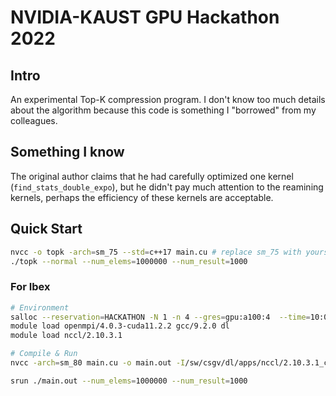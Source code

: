# NVIDIA-KAUST GPU Hackathon 2022

## Intro

An experimental Top-K compression program. I don't know too much details about the algorithm because this code is something I "borrowed" from my colleagues.

## Something I know

The original author claims that he had carefully optimized one kernel (`find_stats_double_expo`), but he didn't pay much attention to the reamining kernels, perhaps the efficiency of these kernels are acceptable.

## Quick Start

```bash
nvcc -o topk -arch=sm_75 --std=c++17 main.cu # replace sm_75 with yours
./topk --normal --num_elems=1000000 --num_result=1000
```

### For Ibex

```bash
# Environment
salloc --reservation=HACKATHON -N 1 -n 4 --gres=gpu:a100:4  --time=10:00:00
module load openmpi/4.0.3-cuda11.2.2 gcc/9.2.0 dl
module load nccl/2.10.3.1

# Compile & Run
nvcc -arch=sm_80 main.cu -o main.out -I/sw/csgv/dl/apps/nccl/2.10.3.1_cuda11.2.2/include -L/sw/csgv/dl/apps/nccl/2.10.3.1_cuda11.2.2/lib -lmpi -lnccl

srun ./main.out --num_elems=1000000 --num_result=1000
```